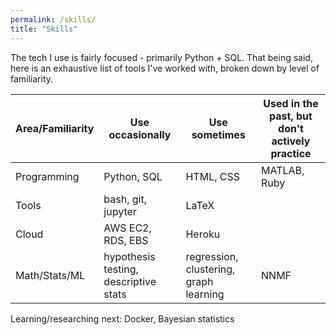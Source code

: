 ```yaml
---
permalink: /skills/
title: "Skills"
---
```


The tech I use is fairly focused - primarily Python + SQL. That being said, here
is an exhaustive list of tools I've worked with, broken down by level of
familiarity.

| Area/Familiarity | Use occasionally | Use sometimes                          | Used in the past, but don't actively practice |
|------------------|---------------------------------------|----------------------------------------|-----------------------------------------------|
| Programming      | Python, SQL                           | HTML, CSS                              | MATLAB, Ruby                                  |
| Tools            | bash, git, jupyter                    | LaTeX                                       |                                               |
| Cloud            | AWS EC2, RDS, EBS                     | Heroku                                 |                                               |
| Math/Stats/ML    | hypothesis testing, descriptive stats | regression, clustering, graph learning | NNMF                                          |

Learning/researching next: Docker, Bayesian statistics 
